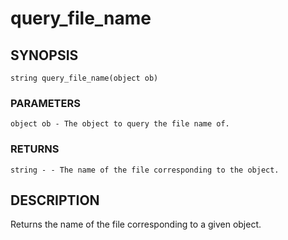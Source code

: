 # query_file_name

## SYNOPSIS

    string query_file_name(object ob)

### PARAMETERS

    object ob - The object to query the file name of.

### RETURNS

    string - - The name of the file corresponding to the object.

## DESCRIPTION

Returns the name of the file corresponding to a given object.
